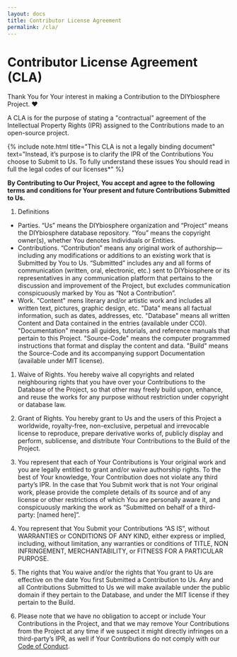 ```yaml
---
layout: docs
title: Contributor License Agreement
permalink: /cla/
---
```


# Contributor License Agreement (CLA)
Thank  You for Your interest in making a Contribution to the DIYbiosphere Project. :heart:

A CLA is for the purpose of stating a "contractual" agreement of the Intellectual Property Rights (IPR) assigned to the Contributions made to an open-source project.

{% include note.html title="This CLA is not a legally binding document" text="Instead, it’s purpose is to clarify the IPR of the Contributions You choose to Submit to Us. To fully understand these issues You should read in full the legal codes of our licenses*" %}

**By Contributing to Our Project, You accept and agree to the following terms and conditions for Your present and future Contributions Submitted to Us.**

1. Definitions
  - Parties. “Us” means the DIYbiosphere organization and “Project” means the DIYbiosphere database repository. “You” means the copyright owner(s), whether You denotes Individuals or Entities.
  - Contributions. “Contribution” means any original work of authorship—including any modifications or additions to an existing work that is Submitted by You to Us. “Submitted” includes any and all forms of communication (written, oral, electronic, etc.) sent to DIYbiosphere or its representatives in any communication platform that pertains to the discussion and improvement of the Project, but excludes communication conspicuously marked by You as “Not a Contribution”.
  - Work. "Content" mens literary and/or artistic work and includes all written text, pictures, graphic design, etc. "Data" means all factual information, such as dates, addresses, etc. "Database" means all written Content and Data contained in the entries (available under CC0). "Documentation" means all guides, tutorials, and reference manuals that pertain to this Project. "Source-Code" means the computer programmed instructions that format and display the content and data. "Build" means the Source-Code and its accompanying support Documentation (available under MIT license).
1. Waive of Rights. You hereby waive all copyrights and related neighbouring rights that you have over your Contributions to the Database of the Project, so that other may freely build upon, enhance, and reuse the works for any purpose without restriction under copyright or database law.

1. Grant of Rights. You hereby grant to Us and the users of this Project a worldwide, royalty-free, non-exclusive, perpetual and irrevocable license to reproduce, prepare derivative works of, publicly display and perform, sublicense, and distribute Your Contributions to the Build of the Project.

1. You represent that each of Your Contributions is Your original work and you are legally entitled to grant and/or waive authorship rights. To the best of Your knowledge, Your Contribution does not violate any third party’s IPR. In the case that You Submit work that is not Your original work, please provide the complete details of its source and of any license or other restrictions of which You are personally aware it, and conspicuously marking the work as “Submitted on behalf of a third-party: [named here]”.

1.  You represent that You Submit your Contributions “AS IS”, without WARRANTIES or CONDITIONS OF ANY KIND, either express or implied, including, without limitation, any warranties or conditions of TITLE, NON INFRINGEMENT, MERCHANTABILITY, or FITNESS FOR A PARTICULAR PURPOSE.

1. The rights that You waive and/or the rights that You grant to Us are effective on the date You first Submitted a Contribution to Us. Any and all Contributions Submitted to Us we will make available under the public domain if they pertain to the Database, and under the MIT license if they pertain to the Build.

1. Please note that we have no obligation to accept or include Your Contributions in the Project, and that we may remove Your Contributions from the Project at any time if we suspect it might directly infringes on a third-party’s IPR, as well if Your Contributions do not comply with our [Code of Conduct].


[Licenses]: http://sphere.diybio.org/license/
[Code of Conduct]: http://sphere.diybio.org/code-of-conduct/
